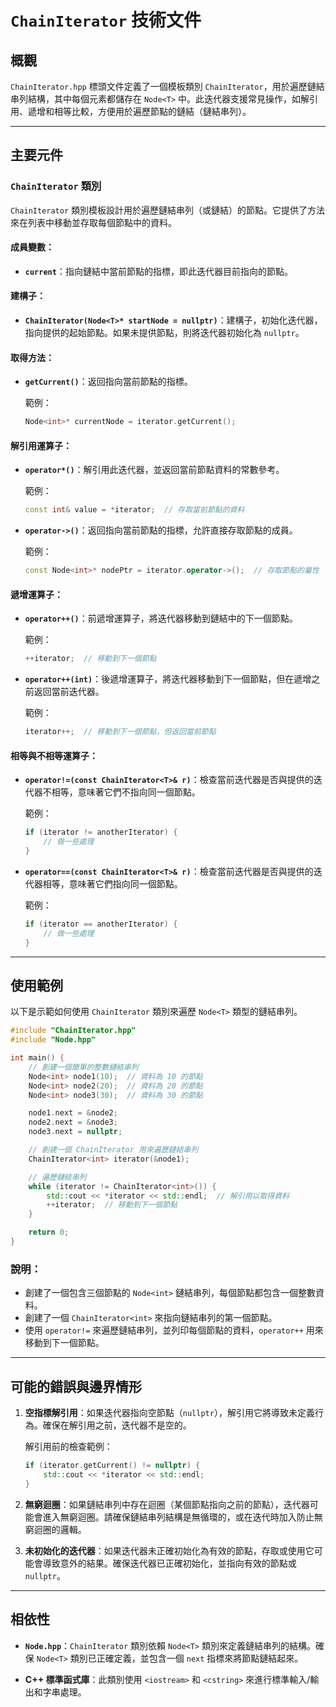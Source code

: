 # `ChainIterator` 技術文件

## 概觀

`ChainIterator.hpp` 標頭文件定義了一個模板類別 `ChainIterator`，用於遍歷鏈結串列結構，其中每個元素都儲存在 `Node<T>` 中。此迭代器支援常見操作，如解引用、遞增和相等比較，方便用於遍歷節點的鏈結（鏈結串列）。

---

## 主要元件

### `ChainIterator` 類別

`ChainIterator` 類別模板設計用於遍歷鏈結串列（或鏈結）的節點。它提供了方法來在列表中移動並存取每個節點中的資料。

#### 成員變數：
- **`current`**：指向鏈結中當前節點的指標，即此迭代器目前指向的節點。

#### 建構子：
- **`ChainIterator(Node<T>* startNode = nullptr)`**：建構子，初始化迭代器，指向提供的起始節點。如果未提供節點，則將迭代器初始化為 `nullptr`。

#### 取得方法：
- **`getCurrent()`**：返回指向當前節點的指標。

  範例：
  ```cpp
  Node<int>* currentNode = iterator.getCurrent();
  ```

#### 解引用運算子：
- **`operator*()`**：解引用此迭代器，並返回當前節點資料的常數參考。
  
  範例：
  ```cpp
  const int& value = *iterator;  // 存取當前節點的資料
  ```

- **`operator->()`**：返回指向當前節點的指標，允許直接存取節點的成員。
  
  範例：
  ```cpp
  const Node<int>* nodePtr = iterator.operator->();  // 存取節點的屬性
  ```

#### 遞增運算子：
- **`operator++()`**：前遞增運算子，將迭代器移動到鏈結中的下一個節點。

  範例：
  ```cpp
  ++iterator;  // 移動到下一個節點
  ```

- **`operator++(int)`**：後遞增運算子，將迭代器移動到下一個節點，但在遞增之前返回當前迭代器。
  
  範例：
  ```cpp
  iterator++;  // 移動到下一個節點，但返回當前節點
  ```

#### 相等與不相等運算子：
- **`operator!=(const ChainIterator<T>& r)`**：檢查當前迭代器是否與提供的迭代器不相等，意味著它們不指向同一個節點。
  
  範例：
  ```cpp
  if (iterator != anotherIterator) {
      // 做一些處理
  }
  ```

- **`operator==(const ChainIterator<T>& r)`**：檢查當前迭代器是否與提供的迭代器相等，意味著它們指向同一個節點。
  
  範例：
  ```cpp
  if (iterator == anotherIterator) {
      // 做一些處理
  }
  ```

---

## 使用範例

以下是示範如何使用 `ChainIterator` 類別來遍歷 `Node<T>` 類型的鏈結串列。

```cpp
#include "ChainIterator.hpp"
#include "Node.hpp"

int main() {
    // 創建一個簡單的整數鏈結串列
    Node<int> node1(10);  // 資料為 10 的節點
    Node<int> node2(20);  // 資料為 20 的節點
    Node<int> node3(30);  // 資料為 30 的節點

    node1.next = &node2;
    node2.next = &node3;
    node3.next = nullptr;

    // 創建一個 ChainIterator 用來遍歷鏈結串列
    ChainIterator<int> iterator(&node1);

    // 遍歷鏈結串列
    while (iterator != ChainIterator<int>()) {
        std::cout << *iterator << std::endl;  // 解引用以取得資料
        ++iterator;  // 移動到下一個節點
    }

    return 0;
}
```

### 說明：
- 創建了一個包含三個節點的 `Node<int>` 鏈結串列，每個節點都包含一個整數資料。
- 創建了一個 `ChainIterator<int>` 來指向鏈結串列的第一個節點。
- 使用 `operator!=` 來遍歷鏈結串列，並列印每個節點的資料，`operator++` 用來移動到下一個節點。

---

## 可能的錯誤與邊界情形

1. **空指標解引用**：如果迭代器指向空節點（`nullptr`），解引用它將導致未定義行為。確保在解引用之前，迭代器不是空的。
   
   解引用前的檢查範例：
   ```cpp
   if (iterator.getCurrent() != nullptr) {
       std::cout << *iterator << std::endl;
   }
   ```

2. **無窮迴圈**：如果鏈結串列中存在迴圈（某個節點指向之前的節點），迭代器可能會進入無窮迴圈。請確保鏈結串列結構是無循環的，或在迭代時加入防止無窮迴圈的邏輯。

3. **未初始化的迭代器**：如果迭代器未正確初始化為有效的節點，存取或使用它可能會導致意外的結果。確保迭代器已正確初始化，並指向有效的節點或 `nullptr`。

---

## 相依性

- **`Node.hpp`**：`ChainIterator` 類別依賴 `Node<T>` 類別來定義鏈結串列的結構。確保 `Node<T>` 類別已正確定義，並包含一個 `next` 指標來將節點鏈結起來。
  
- **C++ 標準函式庫**：此類別使用 `<iostream>` 和 `<cstring>` 來進行標準輸入/輸出和字串處理。
